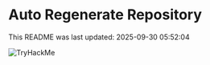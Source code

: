 # Auto Regenerate Repository

This README was last updated: 2025-09-30 05:52:04

 ![TryHackMe](https://tryhackme.com/badge/533634)